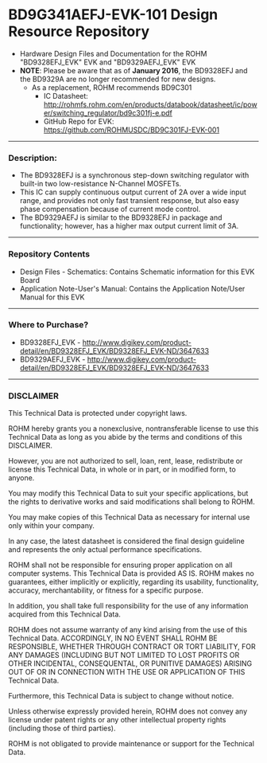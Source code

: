 # BD9G341AEFJ-EVK-101 Design Resource Repository
* Hardware Design Files and Documentation for the ROHM "BD9328EFJ_EVK" EVK and "BD9329AEFJ_EVK" EVK
* **NOTE**: Please be aware that as of **January 2016**, the BD9328EFJ and the BD9329A are no longer recommended for new designs.
  * As a replacement, ROHM recommends BD9C301     
     * IC Datasheet: http://rohmfs.rohm.com/en/products/databook/datasheet/ic/power/switching_regulator/bd9c301fj-e.pdf
     * GitHub Repo for EVK: https://github.com/ROHMUSDC/BD9C301FJ-EVK-001
	 
----
### Description: 
* The BD9328EFJ is a synchronous step-down switching regulator with built-in two low-resistance N-Channel MOSFETs. 
* This IC can supply continuous output current of 2A over a wide input range, and provides not only fast transient response, but also easy phase compensation because of current mode control. 
* The BD9329AEFJ is similar to the BD9328EFJ in package and functionality; however, has a higher max output current limit of 3A.

----
### Repository Contents
* Design Files - Schematics: Contains Schematic information for this EVK Board
* Application Note-User's Manual: Contains the Application Note/User Manual for this EVK

----
### Where to Purchase?
* BD9328EFJ_EVK - http://www.digikey.com/product-detail/en/BD9328EFJ_EVK/BD9328EFJ_EVK-ND/3647633
* BD9329AEFJ_EVK - http://www.digikey.com/product-detail/en/BD9328EFJ_EVK/BD9328EFJ_EVK-ND/3647633

----
### DISCLAIMER
This Technical Data is protected under copyright laws.

ROHM hereby grants you a nonexclusive, nontransferable license to use this Technical Data 
as long as you abide by the terms and conditions of this DISCLAIMER. 

However, you are not authorized to sell, loan, rent, lease, redistribute or license this Technical Data, 
in whole or in part, or in modified form, to anyone.

You may modify this Technical Data to suit your specific applications, 
but the rights to derivative works and said modifications shall belong to ROHM. 

You may make copies of this Technical Data as necessary for internal use only within your company.

In any case, the latest datasheet is considered the final design guideline and represents 
the only actual performance specifications.

ROHM shall not be responsible for ensuring proper application on all computer systems.
This Technical Data is provided AS IS. ROHM makes no guarantees, either implicitly or explicitly, 
regarding its usability, functionality, accuracy, merchantability, or fitness for a specific purpose.

In addition, you shall take full responsibility for the use of any information acquired from this Technical Data. 

ROHM does not assume warranty of any kind arising from the use of this Technical Data. ACCORDINGLY, 
IN NO EVENT SHALL ROHM BE RESPONSIBLE, WHETHER THROUGH CONTRACT OR TORT LIABILITY, 
FOR ANY DAMAGES (INCLUDING BUT NOT LIMITED TO LOST PROFITS OR OTHER INCIDENTAL, CONSEQUENTAL, 
OR PUNITIVE DAMAGES) ARISING OUT OF OR IN CONNECTION WITH THE USE OR APPLICATION OF THIS Technical Data.

Furthermore, this Technical Data is subject to change without notice.

Unless otherwise expressly provided herein, ROHM does not convey any license under patent rights 
or any other intellectual property rights (including those of third parties).

ROHM is not obligated to provide maintenance or support for the Technical Data.